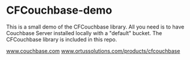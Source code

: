 CFCouchbase-demo
================

This is a small demo of the CFCouchbase library.  All you need is to have Couchbase Server installed locally with a "default" bucket.  The CFCouchbase library is included in this repo.  

www.couchbase.com
www.ortussolutions.com/products/cfcouchbase